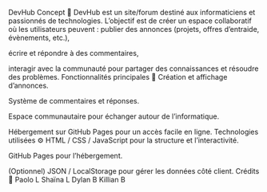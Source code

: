 DevHub
Concept 📝
DevHub est un site/forum destiné aux informaticiens et passionnés de technologies.
 L’objectif est de créer un espace collaboratif où les utilisateurs peuvent :
publier des annonces (projets, offres d’entraide, évènements, etc.),


écrire et répondre à des commentaires,


interagir avec la communauté pour partager des connaissances et résoudre des problèmes.
 Fonctionnalités principales 🚀
Création et affichage d’annonces.


Système de commentaires et réponses.


Espace communautaire pour échanger autour de l’informatique.


Hébergement sur GitHub Pages pour un accès facile en ligne.
Technologies utilisées ⚙️
HTML / CSS / JavaScript pour la structure et l’interactivité.


GitHub Pages pour l’hébergement.


(Optionnel) JSON / LocalStorage pour gérer les données côté client.
Crédits 👥
Paolo L
Shaïna L
Dylan B
Killian B

 
